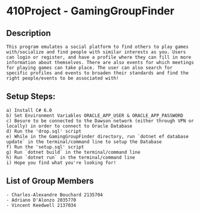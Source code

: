 # 410Project - GamingGroupFinder

## Description
    This program emulates a social platform to find others to play games with/socialize and find people with similar interests as you. Users can login or register, and have a profile where they can fill in more information about themselves. There are also events for which meetings for playing games can take place. The user can also search for specific profiles and events to broaden their standards and find the right people/events to be associated with!

## Setup Steps:
    a) Install C# 6.0
    b) Set Environment Variables ORACLE_APP_USER & ORACLE_APP_PASSWORD
    c) Besure to be connected to the Dawson network (either through VPN or locally) in order to connect to Oracle Database
    d) Run the 'drop.sql' script
    e) While in the GamingGroupFinder directory, run `dotnet ef database update` in the terminal/command line to setup the Database
    f) Run the 'setup.sql' script
    g) Run `dotnet build` in the terminal/command line
    h) Run `dotnet run` in the terminal/command line
    i) Hope you find what you're looking for!

## List of Group Members
    - Charles-Alexandre Bouchard 2135704
    - Adriano D'Alonzo 2035770
    - Vincent Keedwell 2137034